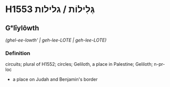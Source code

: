 # H1553 גְּלִילוֹת / גלילות

## Gᵉlîylôwth

_(ghel-ee-lowth' | ɡeh-lee-LOTE | ɡeh-lee-LOTE)_

### Definition

circuits; plural of H1552; circles; Geliloth, a place in Palestine; Geliloth; n-pr-loc

- a place on Judah and Benjamin's border
